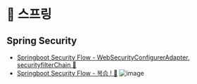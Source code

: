 # 🐼 스프링

## Spring Security 

- [Springboot Security Flow - WebSecurityConfigurerAdapter, securityfilterChain 👀](https://blog.naver.com/ggomjae/221985621866)
- [Springboot Security Flow - 복습 ! 👀](https://blog.naver.com/ggomjae/222139906649)
![image](https://user-images.githubusercontent.com/86240112/149498814-240f1eee-cf98-4d0f-adf2-1e3448180476.png)

